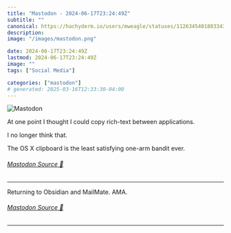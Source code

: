```yaml
---
title: "Mastodon - 2024-06-17T23:24:49Z"
subtitle: ""
canonical: https://hachyderm.io/users/mweagle/statuses/112634540180334325
description:
image: "/images/mastodon.png"

date: 2024-06-17T23:24:49Z
lastmod: 2024-06-17T23:24:49Z
image: ""
tags: ["Social Media"]

categories: ["mastodon"]
# generated: 2025-03-16T12:33:30-04:00
---
```

![Mastodon](/images/mastodon.png)

<p>At one point I thought I could copy rich-text between applications. </p><p>I no longer think that.</p><p>The OS X clipboard is the least satisfying one-arm bandit ever.</p>


###### [Mastodon Source 🐘](https://hachyderm.io/@mweagle/112634540180334325)

___

<p>Returning to Obsidian and MailMate. AMA.</p>


###### [Mastodon Source 🐘](https://hachyderm.io/@mweagle/112634681554192921)

___

